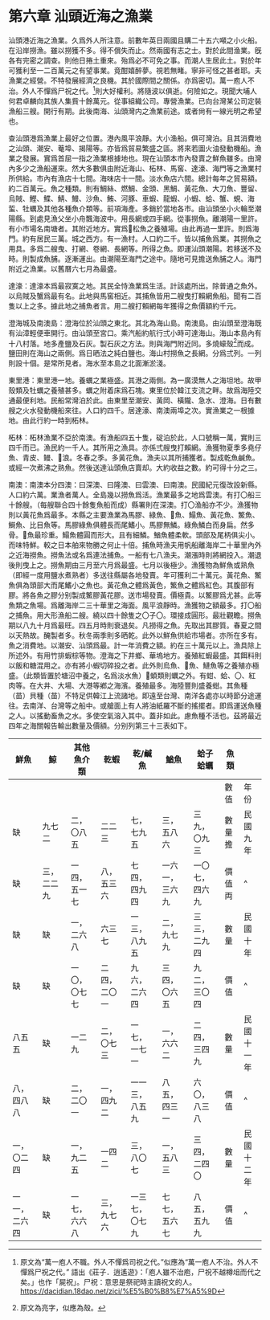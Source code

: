 # 第六章 汕頭近海之漁業

汕頭港近海之漁業。久爲外人所注意。前數年英日兩國且購二十五六噸之小火船。在沿岸撈漁。雖以撈獲不多。得不償失而止。然兩國有志之士。對於此間渔業。旣各有完密之調查。則他日捲土重來。殆爲必不可免之事。而潮人生居此土。對於年可獲利至一二百萬元之有望事業。竟酣嬉醉夢。視若無睹。寧非可怪之甚者耶。夫漁業之經營。不特發展經濟之良機。其於國際間之關係。亦爲密切。萬一庖人不治。外人不憚爲尸祝之代。[^1]則大好權利。將隨波以俱逝。何險如之。現聞大埔人何君卓麟向其族人集貲十餘萬元。從事組織公司。專營漁業。已向台灣某公司定裝漁船三艘。開行有期。此後南海、汕頭灣内之漁業前途。或者尙有一線光明之希望也。

查汕頭港爲漁業上最好之位置。港內風平浪靜。大小渔船。俱可灣泊。且其消費地之汕頭、潮安、菴埠、揭陽等。亦皆爲貿易繁盛之區。將來若圖火油發動機船。漁業之發展。實爲首屈一指之漁業根據地也。現在汕頭本市內發賣之鮮魚雖多。由灣內多少之漁船運來。然大多數俱由附近海山、柘林、馬窖、達濠、海門等之漁業村所供給。市內有漁店十七間。海味店十一間。淡水魚店六間。總計每年之貿易額。約二百萬元。魚之種類。則有鯛絲、燃鯛、金頭、黑鯛、黃花魚、大刀魚、豐留、烏賊、鰹、鰈、鯖、鰻、沙魚、鮪、河豚、車蝦、龍蝦、小蝦、蛤、蟹、蜆、海蜇、牡蠣及其他各種魚介類等。前項海產。多銷於當地各市。由汕頭坐小火輪至潮陽縣。到處見漁父坐小舟飄海波中。用長網或四手網。從事撈魚。離潮陽一里許。有小市場名南塘者。其附近地方。實爲𩸩松魚之養殖場。由此再過一里許。則爲海門。約有居民三萬。城之西方。有一漁村。人口約二千。皆以捕魚爲業。其撈魚之用具。多爲二艘曳、打網、卷網、長網等。所得之魚。即運汕頭潮陽。若移送不及時。則製成魚脯。逐漸運出。由潮陽至海門之途中。隨地可見擔送魚脯之人。海門附近之漁業。以舊曆六七月為最盛。

達濠：達濠本爲最寂寞之地。其民全恃漁業爲生活。計該處所出。除普通之魚外。以烏賊及蟹爲最有名。此地與馬窖相近。其捕魚皆用二艘曳打賴網魚船。聞有二百隻以上之多。據此地之捕魚者言。用二艘打賴網每年獲得之魚價額約千元。

澄海城及南澳島：澄海位於汕頭之東北。其北為海山島。南澳島。由汕頭至澄海既有汕漳輕便車開行。由汕頭至宮口。乘汽船約航行弍小時可達海山。海山本島內有十八村落。地多產鹽及石灰。製石灰之方法。則與海門附近同。多燒蠔殼[^2]而成。鹽田則在海山之兩側。爲日晒法之純白鹽也。海山村撈魚之長網。分爲弍列。一列則設十個。是常所見者。海水至本島之北面漸淤淺。

東里港：東里港一地。養蠣之業極盛。其港之兩側。為一廣漠無人之海坦地。故甲殼類及牡蠣之養殖甚多。蠣之附着床爲石塊。東里位於韓江支流之畔。故爲海陸交通最便利地。民船常灣泊於此。由東里至潮安、黃岡、橫隴、急水、澄海。日有數艘之火水發動機船來往。人口約四千。居達濠、南澳兩埠之次。實漁業之一根據地。由此行約一時到柘林。

柘林：柘林漁業不亞於南澳。有漁船四五十隻，碇泊於此，人口號稱一萬，實則三四千而已。漁民約一千人。其所用之漁具。亦係弍艘曳打賴網。漁獲物夏季多堯仔魚、青皮、鳗、𣲩浪。冬春之季。多黃花魚。漁夫以其所捕獲者。製成乾魚鹹魚。或經一次煮沸之熟魚。然後送達汕頭魚店賣却。大約收益之數。約可得十分之三。

南澳：南澳本分四澳：曰深澳、曰隆澳、曰雲澳、曰南澳。民國紀元復改設新縣。人口約六萬。業漁者萬人。全島幾以撈魚爲活。漁業最多之地爲雲澳。有打〇船三十餘艘。（每艘聯合四十餘隻魚船而成）縣署則在深澳。打〇渔船亦不少。漁獲物則以黃花魚爲最多。本縣之主要漁業為馬膠、綠魚、𩹰魚、鰨魚、黃花魚、鰵魚、鰣魚、比目魚等。馬膠綠魚俱體長而尾鰭小。馬膠無鱗。綠魚鱗白而身扁。然多骨。𩹰魚最珍重。鰨魚體圓而形大。且有細鱗。鰌魚體柔軟。頭部及尾柄俱尖小。而味特鮮。較之日本舶來物勝之何止十倍。捕魚時漁夫用帆船離海岸二十華里內外之近海撈魚。撈魚法或名爲連法捕魚。一船有七八漁夫。潮漲時則將網投入。潮退後則曳上之。撈魚期由三月至六月爲最盛。七月以後極少。漁獲物為鮮魚或熟魚（即經一度用鹽水煮熟者）多送往縣屬各地發賣。年可獲利二十萬元。黃花魚、鰵魚俱為頭部大而尾鰭小之魚也。黃花魚之體爲黃色，鰵魚之體爲紅色。其腹部有膠。將各魚之膠分别製成鰵膠黃花膠。送市場發賣。價極貴。以鰵膠爲尤甚。此等魚類之魚場。爲離海岸二三十華里之海面。風平浪靜時。漁獲物之額最多。打〇船之捕魚。用大形漁船二艘。繞以四十餘隻之〇子〇。環接成圓形。最壯觀瞻。撈魚期以八九十月爲最旺。四五月時則衰退矣。凡撈得之魚。先取出其膠質。春夏之間以天熱故。醃製者多。秋冬兩季則多晒乾。此外以鮮魚供給市場者。亦所在多有。魚之消費地。以潮安、汕頭爲最。計一年消費之額。約在三十萬元以上。漁具除上所述外。有用竹排蝦棕等物。澄海之下井鄉、華塢地方。養殖紅蝦最盛。其餌料則以飯和糖混用之。亦有將小蝦切碎投之者。此外則烏魚、𩸩魚、鰱魚等之養殖亦極盛。（此類皆置於塘沼中養之，名爲淡水魚）𧊽蝢類則蠣之外。有蚶、蛤、〇、紅肉等。在大井、大場、大港等鄕之海濱。養殖最多。海陸豐則盛養蚶。其魚種（苗）貝種（苗）不特足供韓江上流諸地。即遠至台灣、南洋各處亦以時節分途運往。去南洋、台灣等之船中。或艙面上有人將油紙羅不斷的搖擺者。即爲運送魚種之人。以搖動畜魚之水。多使空氣溶入其中。蓋非如此。慮魚種不活也。茲將最近四年之海關報告輸出數量及價額。分别列第三十三表如下。

| 鮮魚         | 鯨         | 其他魚介類   | 乾蝦         | 乾/鹹魚        | 鰌魚           | 蛤子蛤蠣       | 魚類   |            |
|--------------|------------|--------------|--------------|----------------|----------------|----------------|--------|------------|
|              |            |              |              |                |                |                | 數值   | 年份       |
|   缺           | 九七二     | 二，〇八五   | 二二三       | 七，七九五     | 三，五八六     | 三九，〇九三   | 數量擔 | 民國九年   |
|     缺         | 三，二二九 | 一四，五一七 | 八，五三六   | 七四，四九四   | 一六一，三六九 | 一〇七，四六九 | 價值両 |      ^      |
|       缺       |缺            | 一，二六八   | 六三七       | 一三，八九五   | 二，九七九     | 三三，二九四   | 數量   | 民國十年   |
|      缺        |缺            | 一〇，〇七七 | 二四，二〇一 | 九六，二六四   | 三四，〇六五   | 九二，三〇四   | 價值   |      ^      |
| 八五五       |    缺        | 一二九       | 二，〇七三   | 一七，一七一   | 一，六六二     | 二四，三四九   | 數量   | 民國十一年 |
| 八，四八八   |      缺      | 二，二〇一   | 一，四九二   | 一一三，八五九 | 八五，四三一   | 六〇，八三八   | 價值   |     ^       |
| 一，〇二四   |        缺    | 一，九二五   | 一四二       | 三，八〇七     | 一，五八三     | 三四，二四〇   | 數量   | 民國十二年 |
| 一一，二六四 |        缺    | 一七，六六八 | 三，九七六   | 一三七，〇七九 | 七七，五六七   | 八五，五九九   | 價值   |      ^      |

[^1]: 原文為“萬一庖人不職。外人不憚爲司祝之代。”似應為“萬一庖人不治。外人不憚爲尸祝之代。”
語出《莊子．逍遙遊》：「庖人雖不治庖，尸祝不越樽俎而代之矣。」也作「屍祝」。尸祝：意思是祭祀時主讀祝文的人。
https://dacidian.18dao.net/zici/%E5%B0%B8%E7%A5%9D

[^2]: 原文為亮字，似應為殼。
